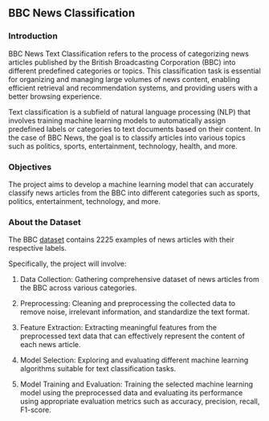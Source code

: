 ## BBC News Classification

### Introduction

BBC News Text Classification refers to the process of categorizing news articles published by the British Broadcasting Corporation (BBC) into different predefined categories or topics. This classification task is essential for organizing and managing large volumes of news content, enabling efficient retrieval and recommendation systems, and providing users with a better browsing experience.

Text classification is a subfield of natural language processing (NLP) that involves training machine learning models to automatically assign predefined labels or categories to text documents based on their content. In the case of BBC News, the goal is to classify articles into various topics such as politics, sports, entertainment, technology, health, and more.

### Objectives 

The project aims to develop a machine learning model that can accurately classify news articles from the BBC into different categories such as sports, politics, entertainment, technology, and more.

### About the Dataset

The BBC [dataset](https://drive.google.com/file/view?usp=sharing) contains 2225 examples of news articles with their respective labels.

Specifically, the project will involve:

1. Data Collection: Gathering comprehensive dataset of news articles from the BBC across various categories. 

2. Preprocessing: Cleaning and preprocessing the collected data to remove noise, irrelevant information, and standardize the text format. 

3. Feature Extraction: Extracting meaningful features from the preprocessed text data that can effectively represent the content of each news article. 

4. Model Selection: Exploring and evaluating different machine learning algorithms suitable for text classification tasks. 

5. Model Training and Evaluation: Training the selected machine learning model using the preprocessed data and evaluating its performance using appropriate evaluation metrics such as accuracy, precision, recall, F1-score. 

